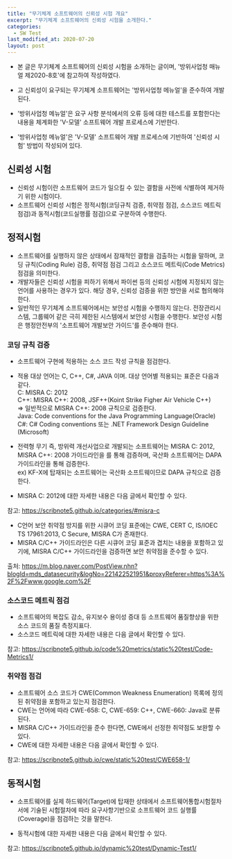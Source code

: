 ```yaml
---
title: "무기체계 소프트웨어의 신뢰성 시험 개요"
excerpt: "무기체계 소프트웨어의 신뢰성 시험을 소개한다."
categories:
  - SW Test
last_modified_at: 2020-07-20
layout: post
---
```

- 본 글은 무기체계 소프트웨어의 신뢰성 시험을 소개하는 글이며, '방위사업청 매뉴얼 제2020-8호'에 참고하여 작성하였다.



- 고 신뢰성이 요구되는 무기체계 소프트웨어는 '방위사업청 메뉴얼'을 준수하여 개발된다.
- '방위사업청 메뉴얼'은 요구 사항 분석에서의 오류 등에 대한 테스트를 포함한다는 내용을 체계화한 'V-모델' 소프트웨어 개발 프로세스에 기반한다.
- '방위사업청 메뉴얼'은 'V-모델' 소프트웨어 개발 프로세스에 기반하여 '신뢰성 시험' 방법이 작성되어 있다. 



## 신뢰성 시험
- 신뢰성 시험이란 소프트웨어 코드가 일으킬 수 있는 결함을 사전에 식별하여 제거하기 위한 시험이다.
- 소프트웨어 신뢰성 시험은 정적시험(코딩규칙 검증, 취약점 점검, 소스코드 메트릭 점검)과 동적시험(코드실행률 점검)으로 구분하여 수행한다.



## 정적시험
- 소프트웨어를 실행하지 않은 상태에서 잠재적인 결함을 검출하는 시험을 말하며, 코딩 규칙(Coding Rule) 검증, 취약점 점검 그리고 소스코드 메트릭(Code Metrics) 점검을 의미한다.
- 개발자들은 신뢰성 시험을 피하기 위해서 파이썬 등의 신뢰성 시험에 지정되지 않는 언어를 사용하는 경우가 있다. 해당 경우, 신뢰성 검증을 위한 방안을 서로 협의해야 한다.
- 일반적인 무기체계 소프트웨어에서는 보안성 시험을 수행하지 않는다. 전장관리시스템, 그룹웨어 같은 극히 제한된 시스템에서 보안성 시험을 수행한다. 보안성 시험은 행정안전부의 '소프트웨어 개발보안 가이드'를 준수해야 한다.


### 코딩 규칙 검증
- 소프트웨어 구현에 적용하는 소스 코드 작성 규칙을 점검한다.
- 적용 대상 언어는 C, C++, C#, JAVA 이며. 대상 언어별 적용되는 표준은 다음과 같다.<br>
C: MISRA C: 2012<br>
C++: MISRA C++: 2008, JSF++(Koint Strike Figher Air Vehicle C++) <br>
=> 일반적으로 MISRA C++: 2008 규칙으로 검증한다.<br>
Java: Code conventions for the Java Programming Language(Oracle)<br>
C#: C# Coding conventions 또는 .NET Framework Design Guideline<br>(Microsoft)

- 전력형 무기 즉, 방위력 개선사업으로 개발되는 소프트웨어는 MISRA C: 2012, MISRA C++: 2008 가이드라인을 를 통해 검증하며, 국산화 소프트웨어는 DAPA 가이드라인을 통해 검증한다.<br>
ex) KF-X에 탑재되는 소프트웨어는 국산화 소프트웨이므로 DAPA 규칙으로 검증한다.

- MISRA C: 2012에 대한 자세한 내용은 다음 글에서 확인할 수 있다.

참고: <https://scribnote5.github.io/categories/#misra-c>

- C언어 보안 취약점 방지를 위한 시큐어 코딩 표준에는 CWE, CERT C, IS/IOEC TS 17961:2013, C Secure, MISRA C가 존재한다.
- MISRA C/C++ 가이드라인은 다른 시큐어 코딩 표준과 겹치는 내용을 포함하고 있기에, MISRA C/C++ 가이드라인을 검증하면 보안 취약점을 준수할 수 있다. 

출처: <https://m.blog.naver.com/PostView.nhn?blogId=mds_datasecurity&logNo=221422521951&proxyReferer=https%3A%2F%2Fwww.google.com%2F>



### 소스코드 메트릭 점검
- 소프트웨어의 복잡도 감소, 유지보수 용이성 증대 등 소프트웨어 품질향상을 위한 소스 코드의 품질 측정지표다.
- 소스코드 메트릭에 대한 자세한 내용은 다음 글에서 확인할 수 있다. 

참고: <https://scribnote5.github.io/code%20metrics/static%20test/Code-Metrics1/>



### 취약점 점검
- 소프트웨어 소스 코드가 CWE(Common Weakness Enumeration) 목록에 정의된 취약점을 포함하고 있는지 점검한다. 
- CWE는 언어에 따라 CWE-658: C, CWE-659: C++, CWE-660: Java로 분류된다.
- MISRA C/C++ 가이드라인을 준수 한다면, CWE에서 선정한 취약점도 보완할 수 있다. 
- CWE에 대한 자세한 내용은 다음 글에서 확인할 수 있다.

참고: <https://scribnote5.github.io/cwe/static%20test/CWE658-1/>



## 동적시험
- 소프트웨어를 실제 하드웨어(Target)에 탑재한 상태에서 소프트웨어통합시험절차서에 기술된 시험절차에 따라 요구사항기반으로 소프트웨어 코드 실행률(Coverage)을 점검하는 것을 말한다.

- 동적시험에 대한 자세한 내용은 다음 글에서 확인할 수 있다. 

참고: <https://scribnote5.github.io/dynamic%20test/Dynamic-Test1/>
